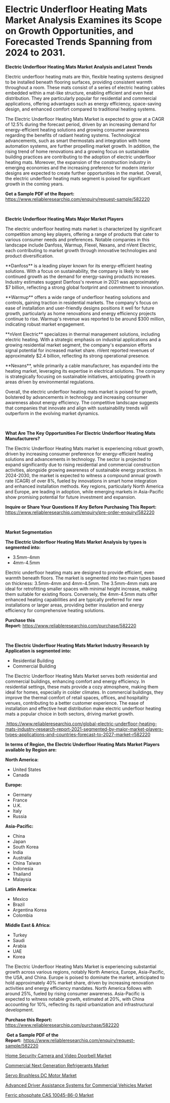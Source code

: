 <p><h1>Electric Underfloor Heating Mats Market Analysis Examines its Scope on Growth Opportunities, and Forecasted Trends Spanning from 2024 to 2031.</h1></p><p><strong>Electric Underfloor Heating Mats Market Analysis and Latest Trends</strong></p>
<p><p>Electric underfloor heating mats are thin, flexible heating systems designed to be installed beneath flooring surfaces, providing consistent warmth throughout a room. These mats consist of a series of electric heating cables embedded within a mat-like structure, enabling efficient and even heat distribution. They are particularly popular for residential and commercial applications, offering advantages such as energy efficiency, space-saving design, and enhanced comfort compared to traditional heating systems.</p><p>The Electric Underfloor Heating Mats Market is expected to grow at a CAGR of 12.5% during the forecast period, driven by an increasing demand for energy-efficient heating solutions and growing consumer awareness regarding the benefits of radiant heating systems. Technological advancements, such as smart thermostats and integration with home automation systems, are further propelling market growth. In addition, the rising trend of home renovations and a growing focus on sustainable building practices are contributing to the adoption of electric underfloor heating mats. Moreover, the expansion of the construction industry in emerging economies and the increasing preference for modern interior designs are expected to create further opportunities in the market. Overall, the electric underfloor heating mats segment is poised for significant growth in the coming years.</p></p>
<p><strong>Get a Sample PDF of the Report:&nbsp;</strong> <a href="https://www.reliableresearchiq.com/enquiry/request-sample/582220?utm_campaign=1144&utm_medium=2&utm_source=Github&utm_content=ia&utm_term=08122024&utm_id=electric-underfloor-heating-mats">https://www.reliableresearchiq.com/enquiry/request-sample/582220</a></p>
<p>&nbsp;</p>
<p><strong>Electric Underfloor Heating Mats Major Market Players</strong></p>
<p><p>The electric underfloor heating mats market is characterized by significant competition among key players, offering a range of products that cater to various consumer needs and preferences. Notable companies in this landscape include Danfoss, Warmup, Flexel, Nexans, and nVent Electric, each contributing to market growth through innovative technologies and product diversification.</p><p>**Danfoss** is a leading player known for its energy-efficient heating solutions. With a focus on sustainability, the company is likely to see continued growth as the demand for energy-saving products increases. Industry estimates suggest Danfoss's revenue in 2021 was approximately $7 billion, reflecting a strong global footprint and commitment to innovation.</p><p>**Warmup** offers a wide range of underfloor heating solutions and controls, gaining traction in residential markets. The company's focus on ease of installation and user-friendly designs positions it well for future growth, particularly as home renovations and energy efficiency projects continue to rise. Warmup's revenue was reported to be around $300 million, indicating robust market engagement.</p><p>**nVent Electric** specializes in thermal management solutions, including electric heating. With a strategic emphasis on industrial applications and a growing residential market segment, the company's expansion efforts signal potential for increased market share. nVent reported revenues of approximately $2.4 billion, reflecting its strong operational presence.</p><p>**Nexans**, while primarily a cable manufacturer, has expanded into the heating market, leveraging its expertise in electrical solutions. The company is strategically focusing on sustainable initiatives, anticipating growth in areas driven by environmental regulations.</p><p>Overall, the electric underfloor heating mats market is poised for growth, bolstered by advancements in technology and increasing consumer awareness about energy efficiency. The competitive landscape suggests that companies that innovate and align with sustainability trends will outperform in the evolving market dynamics.</p></p>
<p>&nbsp;</p>
<p><strong>What Are The Key Opportunities For Electric Underfloor Heating Mats Manufacturers?</strong></p>
<p><p>The Electric Underfloor Heating Mats market is experiencing robust growth, driven by increasing consumer preference for energy-efficient heating solutions and advancements in technology. The sector is projected to expand significantly due to rising residential and commercial construction activities, alongside growing awareness of sustainable energy practices. In 2024-2030, the market is expected to witness a compound annual growth rate (CAGR) of over 8%, fueled by innovations in smart home integration and enhanced installation methods. Key regions, particularly North America and Europe, are leading in adoption, while emerging markets in Asia-Pacific show promising potential for future investment and expansion.</p></p>
<p><strong>Inquire or Share Your Questions If Any Before Purchasing This Report:</strong> <a href="https://www.reliableresearchiq.com/enquiry/pre-order-enquiry/582220?utm_campaign=1144&utm_medium=2&utm_source=Github&utm_content=ia&utm_term=08122024&utm_id=electric-underfloor-heating-mats">https://www.reliableresearchiq.com/enquiry/pre-order-enquiry/582220</a></p>
<p>&nbsp;</p>
<p><strong>Market Segmentation</strong></p>
<p><strong>The Electric Underfloor Heating Mats Market Analysis by types is segmented into:</strong></p>
<p><ul><li>3.5mm-4mm</li><li>4mm-4.5mm</li></ul></p>
<p><p>Electric underfloor heating mats are designed to provide efficient, even warmth beneath floors. The market is segmented into two main types based on thickness: 3.5mm-4mm and 4mm-4.5mm. The 3.5mm-4mm mats are ideal for retrofitting smaller spaces with minimal height increase, making them suitable for existing floors. Conversely, the 4mm-4.5mm mats offer enhanced heating capabilities and are typically preferred for new installations or larger areas, providing better insulation and energy efficiency for comprehensive heating solutions.</p></p>
<p><strong>Purchase this Report:&nbsp;</strong><a href="https://www.reliableresearchiq.com/purchase/582220?utm_campaign=1144&utm_medium=2&utm_source=Github&utm_content=ia&utm_term=08122024&utm_id=electric-underfloor-heating-mats">https://www.reliableresearchiq.com/purchase/582220</a></p>
<p>&nbsp;</p>
<p><strong>The Electric Underfloor Heating Mats Market Industry Research by Application is segmented into:</strong></p>
<p><ul><li>Residential Building</li><li>Commercial Building</li></ul></p>
<p><p>The Electric Underfloor Heating Mats Market serves both residential and commercial buildings, enhancing comfort and energy efficiency. In residential settings, these mats provide a cozy atmosphere, making them ideal for homes, especially in colder climates. In commercial buildings, they improve the thermal comfort of retail spaces, offices, and hospitality venues, contributing to a better customer experience. The ease of installation and effective heat distribution make electric underfloor heating mats a popular choice in both sectors, driving market growth.</p></p>
<p><a href="https://www.reliableresearchiq.com/global-electric-underfloor-heating-mats-industry-research-report-2021-segmented-by-major-market-players-types-applications-and-countries-forecast-to-2027-market-r582220?utm_campaign=1144&utm_medium=2&utm_source=Github&utm_content=ia&utm_term=08122024&utm_id=electric-underfloor-heating-mats">&nbsp;https://www.reliableresearchiq.com/global-electric-underfloor-heating-mats-industry-research-report-2021-segmented-by-major-market-players-types-applications-and-countries-forecast-to-2027-market-r582220</a></p>
<p><strong>In terms of Region, the Electric Underfloor Heating Mats Market Players available by Region are:</strong></p>
<p>
    <p> <strong> North America: </strong>
        <ul>
            <li>United States</li>
            <li>Canada</li>
        </ul>
        </p> 
    <p> <strong> Europe: </strong>
        <ul>
            <li>Germany</li>
            <li>France</li>
            <li>U.K.</li>
            <li>Italy</li>
            <li>Russia</li>
        </ul>
        </p> 
    <p> <strong> Asia-Pacific: </strong>
        <ul>
            <li>China</li>
            <li>Japan</li>
            <li>South Korea</li>
            <li>India</li>
            <li>Australia</li>
            <li>China Taiwan</li>
            <li>Indonesia</li>
            <li>Thailand</li>
            <li>Malaysia</li>
        </ul>
        </p> 
    <p> <strong> Latin America: </strong>
        <ul>
            <li>Mexico</li>
            <li>Brazil</li>
            <li>Argentina Korea</li>
            <li>Colombia</li>
        </ul>
        </p> 
    <p> <strong> Middle East & Africa: </strong>
        <ul>
            <li>Turkey</li>
            <li>Saudi</li>
            <li>Arabia</li>
            <li>UAE</li>
            <li>Korea</li>
        </ul>
    </p>
    </p>
<p><p>The Electric Underfloor Heating Mats Market is experiencing substantial growth across various regions, notably North America, Europe, Asia-Pacific, the USA, and China. Europe is poised to dominate the market, anticipated to hold approximately 40% market share, driven by increasing renovation activities and energy efficiency mandates. North America follows with around 25%, fueled by rising consumer awareness. Asia-Pacific is expected to witness notable growth, estimated at 20%, with China accounting for 10%, reflecting its rapid urbanization and infrastructural development.</p></p>
<p><strong>Purchase this Report: </strong><a href="https://www.reliableresearchiq.com/purchase/582220?utm_campaign=1144&utm_medium=2&utm_source=Github&utm_content=ia&utm_term=08122024&utm_id=electric-underfloor-heating-mats">https://www.reliableresearchiq.com/purchase/582220</a></p>
<p>&nbsp;<strong>Get a Sample PDF of the Report:&nbsp;&nbsp;</strong><a href="https://www.reliableresearchiq.com/enquiry/request-sample/582220?utm_campaign=1144&utm_medium=2&utm_source=Github&utm_content=ia&utm_term=08122024&utm_id=electric-underfloor-heating-mats">https://www.reliableresearchiq.com/enquiry/request-sample/582220</a></p>
<p><strong></strong></p>
<p><p><a href="https://www.linkedin.com/pulse/detailed-analysis-home-security-camera-video-doorbell-market-g5uge?utm_campaign=1144&utm_medium=2&utm_source=Github&utm_content=ia&utm_term=08122024&utm_id=electric-underfloor-heating-mats">Home Security Camera and Video Doorbell Market</a></p><p><a href="https://www.linkedin.com/pulse/commercial-next-generation-refrigerants-demand-sales-growth-7jkic?utm_campaign=1144&utm_medium=2&utm_source=Github&utm_content=ia&utm_term=08122024&utm_id=electric-underfloor-heating-mats">Commercial Next Generation Refrigerants Market</a></p><p><a href="https://www.linkedin.com/pulse/factors-driving-growth-servo-brushless-dc-motor-market-projected-hvlve?utm_campaign=1144&utm_medium=2&utm_source=Github&utm_content=ia&utm_term=08122024&utm_id=electric-underfloor-heating-mats">Servo Brushless DC Motor Market</a></p><p><a href="https://www.linkedin.com/pulse/the-sympatico-insight-9odme?utm_campaign=1144&utm_medium=2&utm_source=Github&utm_content=ia&utm_term=08122024&utm_id=electric-underfloor-heating-mats">Advanced Driver Assistance Systems for Commercial Vehicles Market</a></p><p><a href="https://github.com/aikinzul446/Market-Research-Report-List-1/blob/main/ferric-phosphate-cas-10045-86-0-market.md?utm_campaign=1144&utm_medium=2&utm_source=Github&utm_content=ia&utm_term=08122024&utm_id=electric-underfloor-heating-mats">Ferric phosphate CAS 10045-86-0 Market</a></p></p>